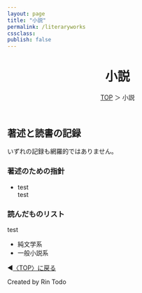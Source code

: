 ```yaml
---
layout: page
title: "小説"
permalink: /literaryworks
cssclass:
publish: false
---
```




<html lang="ja">
   <head>

   </head>
    <body>
        <div class="wrap">
            <header>
                <h1>小説</h1>
                <span><a href="/index.html">TOP</a> ＞ 小説</span>
            </header>
            <main>
            <h2>著述と読書の記録</h2>
            <p>いずれの記録も網羅的ではありません。</p>
            <h3>著述のための指針</h3>
            <ul>
                <li>test</li>test
            </ul>
            <h3>読んだものリスト</h3>test
            <ul>
                <li>純文学系</li>
                <li>一般小説系</li>
            </ul>
            </main>
            <footer class="footer">
                <p>◀<a href="/index.html">〈TOP〉に戻る</a></p>
                Created by Rin Todo
            </footer>
        </div>
    </body>
</html>
